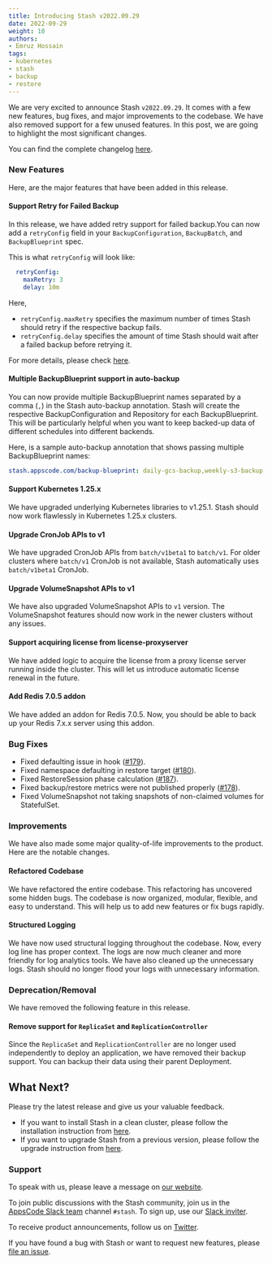 ```yaml
---
title: Introducing Stash v2022.09.29
date: 2022-09-29
weight: 10
authors:
- Emruz Hossain
tags:
- kubernetes
- stash
- backup
- restore
---
```


We are very excited to announce Stash `v2022.09.29`. It comes with a few new features, bug fixes, and major improvements to the codebase. We have also removed support for a few unused features. In this post, we are going to highlight the most significant changes.

You can find the complete changelog [here](https://github.com/stashed/CHANGELOG/blob/master/releases/v2022.09.29/README.md).

### New Features

Here, are the major features that have been added in this release.

#### Support Retry for Failed Backup

In this release, we have added retry support for failed backup.You can now add a `retryConfig` field in your `BackupConfiguration`, `BackupBatch`, and `BackupBlueprint` spec.

This is what `retryConfig` will look like:

```yaml
  retryConfig:
    maxRetry: 3
    delay: 10m
```

Here,

- `retryConfig.maxRetry` specifies the maximum number of times Stash should retry if the respective backup fails.
- `retryConfig.delay` specifies the amount of time Stash should wait after a failed backup before retrying it.

For more details, please check [here](https://stash.run/docs/latest/concepts/crds/backupconfiguration/#specretryconfig).

#### Multiple BackupBlueprint support in auto-backup

You can now provide multiple BackupBlueprint names separated by a comma (`,`) in the Stash auto-backup annotation. Stash will create the respective BackupConfiguration and Repository for each BackupBlueprint. This will be particularly helpful when you want to keep backed-up data of different schedules into different backends.

Here, is a sample auto-backup annotation that shows passing multiple BackupBlueprint names:

```yaml
stash.appscode.com/backup-blueprint: daily-gcs-backup,weekly-s3-backup
```

#### Support Kubernetes 1.25.x

We have upgraded underlying Kubernetes libraries to v1.25.1. Stash should now work flawlessly in Kubernetes 1.25.x clusters.

#### Upgrade CronJob APIs to v1

We have upgraded CronJob APIs from `batch/v1beta1` to `batch/v1`. For older clusters where `batch/v1` CronJob is not available, Stash automatically uses `batch/v1beta1` CronJob.

#### Upgrade VolumeSnapshot APIs to v1

We have also upgraded VolumeSnapshot APIs to `v1` version. The VolumeSnapshot features should now work in the newer clusters without any issues.

#### Support acquiring license from license-proxyserver

We have added logic to acquire the license from a proxy license server running inside the cluster. This will let us introduce automatic license renewal in the future.

#### Add Redis 7.0.5 addon

We have added an addon for Redis 7.0.5. Now, you should be able to back up your Redis 7.x.x server using this addon.

### Bug Fixes

- Fixed defaulting issue in hook ([#179](https://github.com/stashed/apimachinery/pull/179)).
- Fixed namespace defaulting in restore target ([#180](https://github.com/stashed/apimachinery/pull/180)).
- Fixed RestoreSession phase calculation ([#187](https://github.com/stashed/apimachinery/pull/187)).
- Fixed backup/restore metrics were not published properly ([#178](https://github.com/stashed/apimachinery/pull/178)).
- Fixed VolumeSnapshot not taking snapshots of non-claimed volumes for StatefulSet.

### Improvements

We have also made some major quality-of-life improvements to the product. Here are the notable changes.

#### Refactored Codebase

We have refactored the entire codebase. This refactoring has uncovered some hidden bugs. The codebase is now organized, modular, flexible, and easy to understand. This will help us to add new features or fix bugs rapidly.

#### Structured Logging

We have now used structural logging throughout the codebase. Now, every log line has proper context. The logs are now much cleaner and more friendly for log analytics tools. We have also cleaned up the unnecessary logs. Stash should no longer flood your logs with unnecessary information.

### Deprecation/Removal

We have removed the following feature in this release.

#### Remove support for `ReplicaSet` and `ReplicationController`

Since the `ReplicaSet` and `ReplicationController` are no longer used independently to deploy an application, we have removed their backup support. You can backup their data using their parent Deployment.

## What Next?

Please try the latest release and give us your valuable feedback.

- If you want to install Stash in a clean cluster, please follow the installation instruction from [here](https://stash.run/docs/v2022.09.29/setup/).
- If you want to upgrade Stash from a previous version, please follow the upgrade instruction from [here](https://stash.run/docs/v2022.09.29/setup/upgrade/).

### Support

To speak with us, please leave a message on [our website](https://appscode.com/contact/).

To join public discussions with the Stash community, join us in the [AppsCode Slack team](https://appscode.slack.com/messages/C8NCX6N23/details/) channel `#stash`. To sign up, use our [Slack inviter](https://slack.appscode.com/).

To receive product announcements, follow us on [Twitter](https://twitter.com/KubeStash).

If you have found a bug with Stash or want to request new features, please [file an issue](https://github.com/stashed/project/issues/new).
